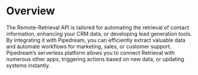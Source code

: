 # Overview

The Remote-Retrieval API is tailored for automating the retrieval of contact information, enhancing your CRM data, or developing lead generation tools. By integrating it with Pipedream, you can efficiently extract valuable data and automate workflows for marketing, sales, or customer support. Pipedream’s serverless platform allows you to connect Retrieval with numerous other apps, triggering actions based on new data, or updating systems instantly.
